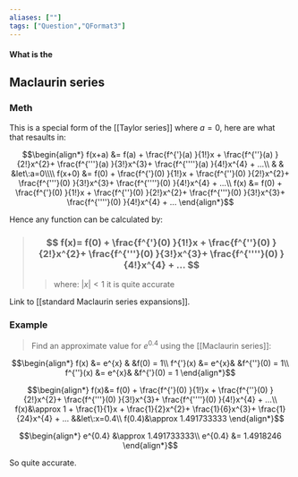 ```yaml
---
aliases: [""]
tags: ["Question","QFormat3"]
---
```


#### What is the
## Maclaurin series
### Meth
This is a special form of the [[Taylor series]] where $a=0$, here are what that resaults in:

$$\begin{align*}
f(x+a) &= f(a) + \frac{f^{'}(a) }{1!}x + \frac{f^{''}(a) }{2!}x^{2}+ \frac{f^{'''}(a) }{3!}x^{3}+ \frac{f^{''''}(a) }{4!}x^{4} + ...\\
& & &let\:a=0\\\\
f(x+0) &= f(0) + \frac{f^{'}(0) }{1!}x + \frac{f^{''}(0) }{2!}x^{2}+ \frac{f^{'''}(0) }{3!}x^{3}+ \frac{f^{''''}(0) }{4!}x^{4} + ...\\
f(x) &= f(0) + \frac{f^{'}(0) }{1!}x + \frac{f^{''}(0) }{2!}x^{2}+ \frac{f^{'''}(0) }{3!}x^{3}+ \frac{f^{''''}(0) }{4!}x^{4} + ...
\end{align*}$$

Hence any function can be calculated by:

> ### $$ f(x)= f(0) + \frac{f^{'}(0) }{1!}x + \frac{f^{''}(0) }{2!}x^{2}+ \frac{f^{'''}(0) }{3!}x^{3}+ \frac{f^{''''}(0) }{4!}x^{4} + ... $$ 
>> where:
>> $|x| < 1$ it is quite accurate

Link to [[standard Maclaurin series expansions]]. 

### Example

> Find an approximate value for $e^{0.4}$ using the [[Maclaurin series]]:

$$\begin{align*}
f(x) &= e^{x} & &f(0) = 1\\
f^{'}(x) &= e^{x}& &f^{''}(0) = 1\\
f^{''}(x) &= e^{x}& &f^{'}(0) = 1
\end{align*}$$

$$\begin{align*}
f(x)&= f(0) + \frac{f^{'}(0) }{1!}x + \frac{f^{''}(0) }{2!}x^{2}+ \frac{f^{'''}(0) }{3!}x^{3}+ \frac{f^{''''}(0) }{4!}x^{4} + ...\\
f(x)&\approx 1 + \frac{1}{1}x + \frac{1}{2}x^{2}+ \frac{1}{6}x^{3}+ \frac{1}{24}x^{4} + ... &&let\:x=0.4\\
f(0.4)&\approx 1.491733333
\end{align*}$$

$$\begin{align*}
   e^{0.4} &\approx 1.491733333\\
   e^{0.4} &= 1.4918246
\end{align*}$$

So quite accurate.